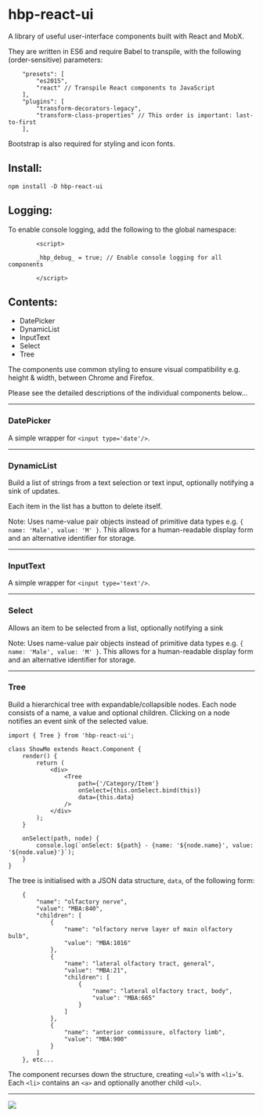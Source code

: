 # hbp-react-ui
A library of useful user-interface components built with React and MobX.

They are written in ES6 and require Babel to transpile, with the following (order-sensitive) parameters:

```
    "presets": [
        "es2015",
        "react" // Transpile React components to JavaScript
    ],
    "plugins": [
        "transform-decorators-legacy",
        "transform-class-properties" // This order is important: last-to-first
    ],
```

Bootstrap is also required for styling and icon fonts.


## **Install:**

```
npm install -D hbp-react-ui
```


## **Logging:**

To enable console logging, add the following to the global namespace:
```
        <script>

        _hbp_debug_ = true; // Enable console logging for all components

        </script> 
```


## **Contents:**

* DatePicker
* DynamicList
* InputText
* Select
* Tree

The components use common styling to ensure visual compatibility e.g. height & width, between Chrome and Firefox.

Please see the detailed descriptions of the individual components below...

---

### DatePicker

A simple wrapper for ```<input type='date'/>```.

---

### DynamicList

Build a list of strings from a text selection or text input, optionally notifying a sink of updates.

Each item in the list has a button to delete itself.

Note: Uses name-value pair objects instead of primitive data types e.g.  ```{ name: 'Male', value: 'M' }```.
This allows for a human-readable display form and an alternative identifier for storage.

---

### InputText

A simple wrapper for ```<input type='text'/>```.

---

### Select

Allows an item to be selected from a list, optionally notifying a sink

Note: Uses name-value pair objects instead of primitive data types e.g.  ```{ name: 'Male', value: 'M' }```.
This allows for a human-readable display form and an alternative identifier for storage.

---

### Tree

Build a hierarchical tree with expandable/collapsible nodes. Each node consists of a name, a value and optional children. Clicking on a node notifies an event sink of the selected value.


```
import { Tree } from 'hbp-react-ui';

class ShowMe extends React.Component {
    render() {
        return (
            <div>
                <Tree
                    path={'/Category/Item'}
                    onSelect={this.onSelect.bind(this)} 
                    data={this.data}
                />
            </div>
        );
    }

    onSelect(path, node) {
        console.log(`onSelect: ${path} - {name: '${node.name}', value: '${node.value}'}`);
    }
}
```

The tree is initialised with a JSON data structure, ```data```, of the following form:
```
    {
        "name": "olfactory nerve",
        "value": "MBA:840",
        "children": [
            {
                "name": "olfactory nerve layer of main olfactory bulb",
                "value": "MBA:1016"
            },
            {
                "name": "lateral olfactory tract, general",
                "value": "MBA:21",
                "children": [
                    {
                        "name": "lateral olfactory tract, body",
                        "value": "MBA:665"
                    }
                ]
            },
            {
                "name": "anterior commissure, olfactory limb",
                "value": "MBA:900"
            }
        ]
    }, etc...
```

The component recurses down the structure, creating ```<ul>```'s with ```<li>```'s. Each ```<li>``` contains an ```<a>``` and optionally another child ```<ul>```.



---

![](https://www.humanbrainproject.eu/static/img/HBP_logo.svg)
